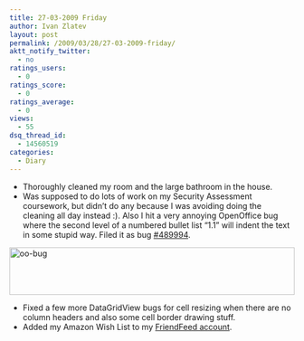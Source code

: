 ```yaml
---
title: 27-03-2009 Friday
author: Ivan Zlatev
layout: post
permalink: /2009/03/28/27-03-2009-friday/
aktt_notify_twitter:
  - no
ratings_users:
  - 0
ratings_score:
  - 0
ratings_average:
  - 0
views:
  - 55
dsq_thread_id:
  - 14560519
categories:
  - Diary
---
```

  * Thoroughly cleaned my room and the large bathroom in the house.
  * Was supposed to do lots of work on my Security Assessment coursework, but didn&#8217;t do any because I was avoiding doing the cleaning all day instead :). Also I hit a very annoying OpenOffice bug where the second level of a numbered bullet list &#8220;1.1&#8221; will indent the text in some stupid way. Filed it as bug [#489994][1].

<a rel="attachment wp-att-406" href="{{ site.url }}/wp-content/uploads/2009/03/oo-bug.png"><img class="aligncenter size-full wp-image-406" title="oo-bug" src="{{ site.url }}/wp-content/uploads/2009/03/oo-bug.png" alt="oo-bug" width="504" height="84" /></a>

  * Fixed a few more DataGridView bugs for cell resizing when there are no column headers and also some cell border drawing stuff.
  * Added my Amazon Wish List to my [FriendFeed account][2].

 [1]: https://bugzilla.novell.com/show_bug.cgi?id=489994
 [2]: http://friendfeed.com/ivanzlatev